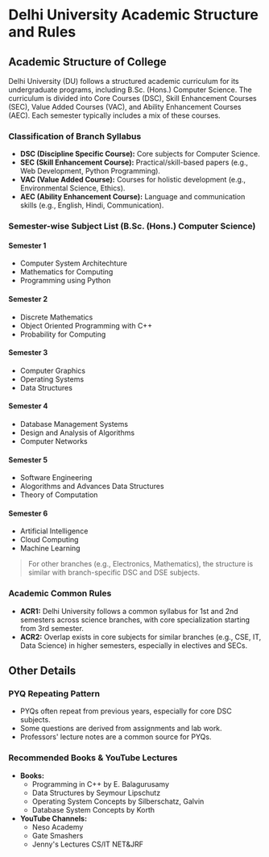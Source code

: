 # Delhi University Academic Structure and Rules

## Academic Structure of College

Delhi University (DU) follows a structured academic curriculum for its undergraduate programs, including B.Sc. (Hons.) Computer Science. The curriculum is divided into Core Courses (DSC), Skill Enhancement Courses (SEC), Value Added Courses (VAC), and Ability Enhancement Courses (AEC). Each semester typically includes a mix of these courses.

### Classification of Branch Syllabus
- **DSC (Discipline Specific Course):** Core subjects for Computer Science.
- **SEC (Skill Enhancement Course):** Practical/skill-based papers (e.g., Web Development, Python Programming).
- **VAC (Value Added Course):** Courses for holistic development (e.g., Environmental Science, Ethics).
- **AEC (Ability Enhancement Course):** Language and communication skills (e.g., English, Hindi, Communication).

### Semester-wise Subject List (B.Sc. (Hons.) Computer Science)

#### Semester 1
- Computer System Architechture
- Mathematics for Computing
- Programming using Python

#### Semester 2
- Discrete Mathematics
- Object Oriented Programming with C++
- Probability for Computing

#### Semester 3
- Computer Graphics
- Operating Systems
- Data Structures 

#### Semester 4
- Database Management Systems
- Design and Analysis of Algorithms
- Computer Networks

#### Semester 5
- Software Engineering
- Alogorithms and Advances Data Structures
- Theory of Computation

#### Semester 6
- Artificial Intelligence
- Cloud Computing
- Machine Learning

> For other branches (e.g., Electronics, Mathematics), the structure is similar with branch-specific DSC and DSE subjects.

### Academic Common Rules
- **ACR1:** Delhi University follows a common syllabus for 1st and 2nd semesters across science branches, with core specialization starting from 3rd semester.
- **ACR2:** Overlap exists in core subjects for similar branches (e.g., CSE, IT, Data Science) in higher semesters, especially in electives and SECs.

## Other Details

### PYQ Repeating Pattern
- PYQs often repeat from previous years, especially for core DSC subjects.
- Some questions are derived from assignments and lab work.
- Professors' lecture notes are a common source for PYQs.

### Recommended Books & YouTube Lectures
- **Books:**
  - Programming in C++ by E. Balagurusamy
  - Data Structures by Seymour Lipschutz
  - Operating System Concepts by Silberschatz, Galvin
  - Database System Concepts by Korth
- **YouTube Channels:**
  - Neso Academy
  - Gate Smashers
  - Jenny's Lectures CS/IT NET&JRF
